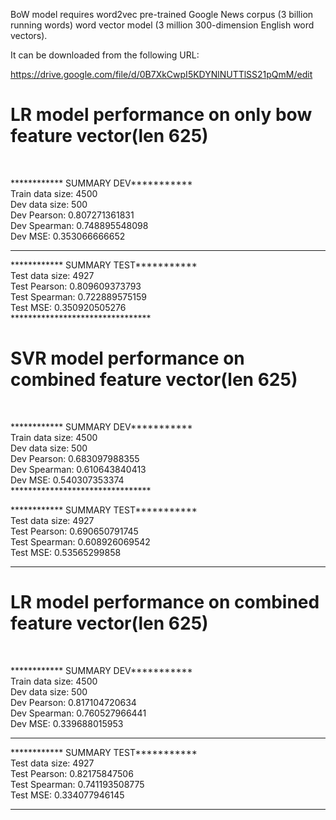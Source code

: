 BoW model requires word2vec pre-trained Google News corpus (3 billion running words) word vector model (3 million 300-dimension English word vectors).

It can be downloaded from the following URL:

https://drive.google.com/file/d/0B7XkCwpI5KDYNlNUTTlSS21pQmM/edit

<h1> LR model performance on only bow feature vector(len 625) </h1> <br />

************ SUMMARY DEV*********** <br />
Train data size: 4500 <br />
Dev data size: 500 <br />
Dev Pearson: 0.807271361831 <br />
Dev Spearman: 0.748895548098 <br />
Dev MSE: 0.353066666652 <br />
********************************

************ SUMMARY TEST***********<br />
Test data size: 4927 <br />
Test Pearson: 0.809609373793 <br />
Test Spearman: 0.722889575159 <br />
Test MSE: 0.350920505276 <br />
******************************** <br />


<h1> SVR model performance on combined feature vector(len 625) </h1> <br />

************ SUMMARY DEV***********<br />
Train data size: 4500 <br />
Dev data size: 500 <br />
Dev Pearson: 0.683097988355 <br />
Dev Spearman: 0.610643840413 <br />
Dev MSE: 0.540307353374 <br />
********************************<br />

************ SUMMARY TEST***********<br />
Test data size: 4927<br />
Test Pearson: 0.690650791745<br />
Test Spearman: 0.608926069542<br />
Test MSE: 0.53565299858<br />
********************************
<h1>LR model performance on combined feature vector(len 625) </h1> <br />

************ SUMMARY DEV***********<br />
Train data size: 4500 <br />
Dev data size: 500 <br />
Dev Pearson: 0.817104720634 <br />
Dev Spearman: 0.760527966441 <br />
Dev MSE: 0.339688015953 <br />
********************************

************ SUMMARY TEST***********<br />
Test data size: 4927 <br />
Test Pearson: 0.82175847506 <br />
Test Spearman: 0.741193508775 <br />
Test MSE: 0.334077946145 <br />
********************************

